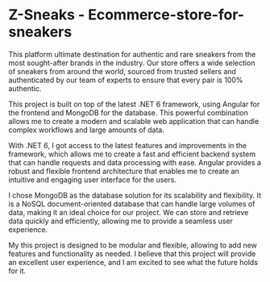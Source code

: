 # Z-Sneaks - Ecommerce-store-for-sneakers

This platform ultimate destination for authentic and rare sneakers from the most sought-after brands in the industry. Our store offers a wide selection of sneakers from around the world, sourced from trusted sellers and authenticated by our team of experts to ensure that every pair is 100% authentic.

This project is built on top of the latest .NET 6 framework, using Angular for the frontend and MongoDB for the database. This powerful combination allows me to create a modern and scalable web application that can handle complex workflows and large amounts of data.

With .NET 6, I got access to the latest features and improvements in the framework, which allows me to create a fast and efficient backend system that can handle requests and data processing with ease. Angular provides a robust and flexible frontend architecture that enables me to create an intuitive and engaging user interface for the users.

I chose MongoDB as the database solution for its scalability and flexibility. It is a NoSQL document-oriented database that can handle large volumes of data, making it an ideal choice for our project. We can store and retrieve data quickly and efficiently, allowing me to provide a seamless user experience.

My this project is designed to be modular and flexible, allowing to add new features and functionality as needed. I believe that this project will provide an excellent user experience, and I am excited to see what the future holds for it.
